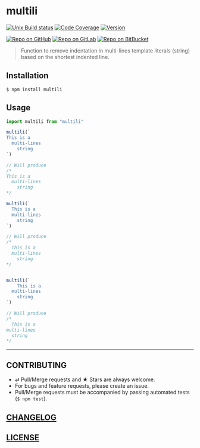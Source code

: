 # multili

[![Unix Build status](https://img.shields.io/travis/MoOx/multili/master.svg?branch=master&label=unix%20build)](https://travis-ci.org/MoOx/multili)
[![Code Coverage](https://img.shields.io/coveralls/MoOx/multili/master.svg)](https://coveralls.io/github/MoOx/multili)
[![Version](https://img.shields.io/npm/v/multili.svg)](https://github.com/MoOx/multili/blob/master/CHANGELOG.md)

[![Repo on GitHub](https://img.shields.io/badge/repo-GitHub-3D76C2.svg)](https://github.com/MoOx/multili)
[![Repo on GitLab](https://img.shields.io/badge/repo-GitLab-6C488A.svg)](https://gitlab.com/MoOx/multili)
[![Repo on BitBucket](https://img.shields.io/badge/repo-BitBucket-1F5081.svg)](https://bitbucket.org/MoOx/multili)

> Function to remove indentation in multi-lines template literals (string) based on the shortest indented line.

## Installation

```console
$ npm install multili
```

## Usage

```js
import multili from "multili"

multili(`
This is a
  multi-lines
    string
`)

// Will produce
/*
This is a
  multi-lines
    string
*/

multili(`
  This is a
  multi-lines
    string
`)

// Will produce
/*
  This is a
  multi-lines
    string
*/


multili(`
    This is a
  multi-lines
    string
`)

// Will produce
/*
  This is a
multi-lines
  string
*/
```

---

## CONTRIBUTING

* ⇄ Pull/Merge requests and ★ Stars are always welcome.
* For bugs and feature requests, please create an issue.
* Pull/Merge requests must be accompanied by passing automated tests (`$ npm test`).

## [CHANGELOG](CHANGELOG.md)

## [LICENSE](LICENSE)
